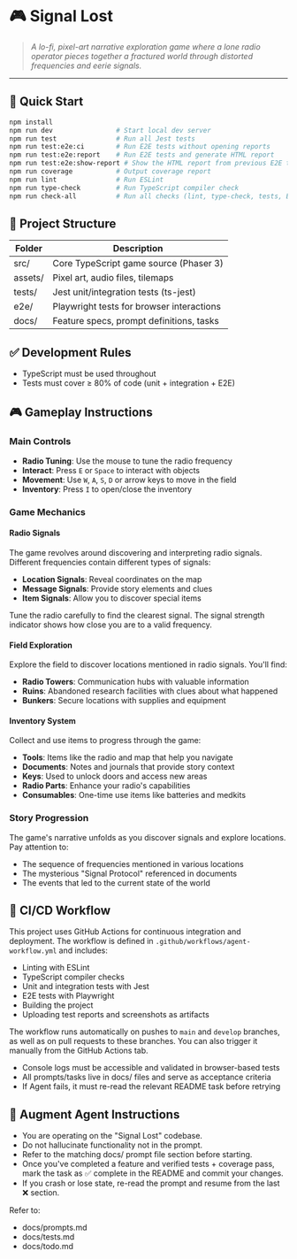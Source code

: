 # 🎮 Signal Lost

> _A lo-fi, pixel-art narrative exploration game where a lone radio operator pieces together a fractured world through distorted frequencies and eerie signals._

---

## 🚀 Quick Start

```bash
npm install
npm run dev                # Start local dev server
npm run test               # Run all Jest tests
npm run test:e2e:ci        # Run E2E tests without opening reports
npm run test:e2e:report    # Run E2E tests and generate HTML report
npm run test:e2e:show-report # Show the HTML report from previous E2E test run
npm run coverage           # Output coverage report
npm run lint               # Run ESLint
npm run type-check         # Run TypeScript compiler check
npm run check-all          # Run all checks (lint, type-check, tests, E2E tests)
```

## 📂 Project Structure

| Folder  | Description                               |
| ------- | ----------------------------------------- |
| src/    | Core TypeScript game source (Phaser 3)    |
| assets/ | Pixel art, audio files, tilemaps          |
| tests/  | Jest unit/integration tests (ts-jest)     |
| e2e/    | Playwright tests for browser interactions |
| docs/   | Feature specs, prompt definitions, tasks  |

## ✅ Development Rules

- TypeScript must be used throughout
- Tests must cover ≥ 80% of code (unit + integration + E2E)

## 🎮 Gameplay Instructions

### Main Controls

- **Radio Tuning**: Use the mouse to tune the radio frequency
- **Interact**: Press `E` or `Space` to interact with objects
- **Movement**: Use `W`, `A`, `S`, `D` or arrow keys to move in the field
- **Inventory**: Press `I` to open/close the inventory

### Game Mechanics

#### Radio Signals

The game revolves around discovering and interpreting radio signals. Different frequencies contain different types of signals:

- **Location Signals**: Reveal coordinates on the map
- **Message Signals**: Provide story elements and clues
- **Item Signals**: Allow you to discover special items

Tune the radio carefully to find the clearest signal. The signal strength indicator shows how close you are to a valid frequency.

#### Field Exploration

Explore the field to discover locations mentioned in radio signals. You'll find:

- **Radio Towers**: Communication hubs with valuable information
- **Ruins**: Abandoned research facilities with clues about what happened
- **Bunkers**: Secure locations with supplies and equipment

#### Inventory System

Collect and use items to progress through the game:

- **Tools**: Items like the radio and map that help you navigate
- **Documents**: Notes and journals that provide story context
- **Keys**: Used to unlock doors and access new areas
- **Radio Parts**: Enhance your radio's capabilities
- **Consumables**: One-time use items like batteries and medkits

### Story Progression

The game's narrative unfolds as you discover signals and explore locations. Pay attention to:

- The sequence of frequencies mentioned in various locations
- The mysterious "Signal Protocol" referenced in documents
- The events that led to the current state of the world

## 🔄 CI/CD Workflow

This project uses GitHub Actions for continuous integration and deployment. The workflow is defined in `.github/workflows/agent-workflow.yml` and includes:

- Linting with ESLint
- TypeScript compiler checks
- Unit and integration tests with Jest
- E2E tests with Playwright
- Building the project
- Uploading test reports and screenshots as artifacts

The workflow runs automatically on pushes to `main` and `develop` branches, as well as on pull requests to these branches. You can also trigger it manually from the GitHub Actions tab.

- Console logs must be accessible and validated in browser-based tests
- All prompts/tasks live in docs/ files and serve as acceptance criteria
- If Agent fails, it must re-read the relevant README task before retrying

## 🧠 Augment Agent Instructions

- You are operating on the "Signal Lost" codebase.
- Do not hallucinate functionality not in the prompt.
- Refer to the matching docs/ prompt file section before starting.
- Once you've completed a feature and verified tests + coverage pass, mark the task as ✅ complete in the README and commit your changes.
- If you crash or lose state, re-read the prompt and resume from the last ❌ section.

Refer to:

- docs/prompts.md
- docs/tests.md
- docs/todo.md
